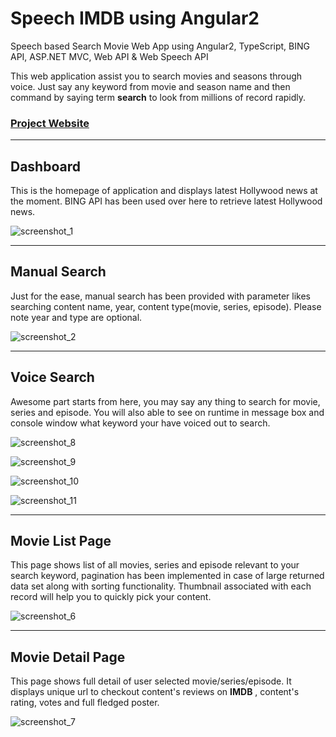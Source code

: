 # Speech IMDB using Angular2
Speech based Search Movie Web App using Angular2, TypeScript, BING API, ASP.NET MVC, Web API & Web Speech API

This web application assist you to search movies and seasons through voice. Just say any keyword from movie and season name and then command by saying term **search** to look from millions of record rapidly.

### **[Project Website](https://m-hassan-tariq.github.io/SpeechIMDBUsingAngular2/)**

-------------

## Dashboard
This is the homepage of application and displays latest Hollywood news at the moment. BING API has been used over here to retrieve latest Hollywood news.

![screenshot_1](https://cloud.githubusercontent.com/assets/10474169/20869786/fb22caf0-ba2e-11e6-8eb4-b177169b8d58.png)

-------------

## Manual Search
Just for the ease, manual search has been provided with parameter likes searching content name, year, content type(movie, series, episode). Please note year and type are optional.

![screenshot_2](https://cloud.githubusercontent.com/assets/10474169/20869801/5587f8c6-ba2f-11e6-946b-e6a9da504c55.png)

-------------

## Voice Search
Awesome part starts from here, you may say any thing to search for movie, series and episode. You will also able to see on runtime in message box and console window what keyword your have voiced out to search.

![screenshot_8](https://cloud.githubusercontent.com/assets/10474169/20869821/e29f9e12-ba2f-11e6-9356-c5dbd470b9c5.png)

![screenshot_9](https://cloud.githubusercontent.com/assets/10474169/20869823/e2abc016-ba2f-11e6-879f-6abaf1250035.png)

![screenshot_10](https://cloud.githubusercontent.com/assets/10474169/20869822/e2ab4e6a-ba2f-11e6-91f2-167b6167e76b.png)

![screenshot_11](https://cloud.githubusercontent.com/assets/10474169/20869824/e2abb904-ba2f-11e6-9346-8b0d8540e4e3.png)

-------------

## Movie List Page
This page shows list of all movies, series and episode relevant to your search keyword, pagination has been implemented in case of large returned data set along with sorting functionality. Thumbnail associated with each record will help you to quickly pick your content. 

![screenshot_6](https://cloud.githubusercontent.com/assets/10474169/20869838/4b51f34c-ba30-11e6-8933-7bc401b41896.png)

-------------

## Movie Detail Page
This page shows full detail of user selected movie/series/episode. It displays unique url to checkout content's reviews on **IMDB** , content's rating, votes and full fledged poster. 

![screenshot_7](https://cloud.githubusercontent.com/assets/10474169/20869852/ba49697e-ba30-11e6-864d-438d46e51b62.png)


